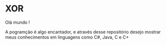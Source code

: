 # XOR

Olá mundo !

A pogramção é algo encantador, e através desse repositório desejo mostrar meus conhecimentos em linguagens como C#, Java, C e C+

